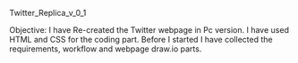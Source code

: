 Twitter_Replica_v_0_1

Objective:
  I have Re-created the Twitter webpage in Pc version. I have used HTML and CSS for the coding part. Before I started I have collected the requirements, workflow and webpage draw.io parts.
